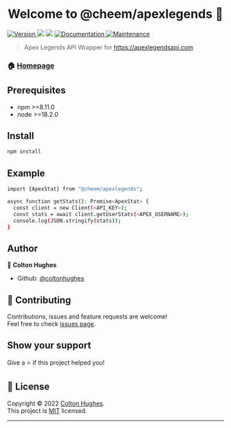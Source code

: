 <h1 align="center">Welcome to @cheem/apexlegends 👋</h1>
<p>
  <a href="https://www.npmjs.com/package/@cheem/apexlegends" target="_blank">
    <img alt="Version" src="https://img.shields.io/npm/v/@cheem/apexlegends.svg">
  </a>
  <img src="https://img.shields.io/badge/npm-%3E%3D8.11.0-blue.svg" />
  <img src="https://img.shields.io/node/v/@cheem/apexlegends" />
  <a href="https://github.com/coltonhughes/apexlegends#readme" target="_blank">
    <img alt="Documentation" src="https://img.shields.io/badge/documentation-yes-brightgreen.svg" />
  </a>
  <a href="https://github.com/coltonhughes/apexlegends/graphs/commit-activity" target="_blank">
    <img alt="Maintenance" src="https://img.shields.io/badge/Maintained%3F-yes-green.svg" />
  </a>
</p>

> Apex Legends API Wrapper for https://apexlegendsapi.com

### 🏠 [Homepage](https://github.com/coltonhughes/apexlegends)

## Prerequisites

- npm >=8.11.0
- node >=18.2.0

## Install

```sh
npm install
```

## Example

```sh
import {ApexStat} from "@cheem/apexlegends";

async function getStats(): Promise<ApexStat> {
  const client = new Client(<API_KEY>);
  const stats = await client.getUserStats(<APEX_USERNAME>);
  console.log(JSON.stringify(stats));
}
```

## Author

👤 **Colton Hughes**

- Github: [@coltonhughes](https://github.com/coltonhughes)

## 🤝 Contributing

Contributions, issues and feature requests are welcome!<br />Feel free to check [issues page](https://github.com/coltonhughes/apexlegends/issues).

## Show your support

Give a ⭐️ if this project helped you!

## 📝 License

Copyright © 2022 [Colton Hughes](https://github.com/coltonhughes).<br />
This project is [MIT](https://github.com/coltonhughes/apexlegends/blob/master/LICENSE) licensed.

---
